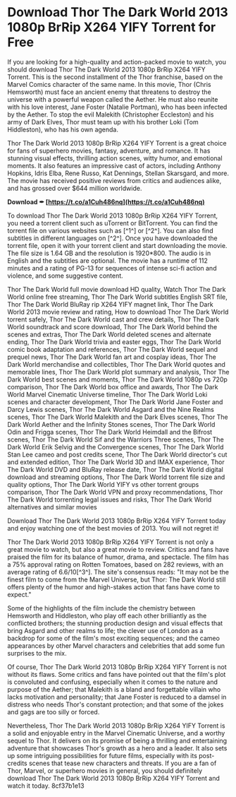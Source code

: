 
 
# Download Thor The Dark World 2013 1080p BrRip X264 YIFY Torrent for Free
 
If you are looking for a high-quality and action-packed movie to watch, you should download Thor The Dark World 2013 1080p BrRip X264 YIFY Torrent. This is the second installment of the Thor franchise, based on the Marvel Comics character of the same name. In this movie, Thor (Chris Hemsworth) must face an ancient enemy that threatens to destroy the universe with a powerful weapon called the Aether. He must also reunite with his love interest, Jane Foster (Natalie Portman), who has been infected by the Aether. To stop the evil Malekith (Christopher Eccleston) and his army of Dark Elves, Thor must team up with his brother Loki (Tom Hiddleston), who has his own agenda.
 
Thor The Dark World 2013 1080p BrRip X264 YIFY Torrent is a great choice for fans of superhero movies, fantasy, adventure, and romance. It has stunning visual effects, thrilling action scenes, witty humor, and emotional moments. It also features an impressive cast of actors, including Anthony Hopkins, Idris Elba, Rene Russo, Kat Dennings, Stellan Skarsgard, and more. The movie has received positive reviews from critics and audiences alike, and has grossed over $644 million worldwide.
 
**Download ✒ [https://t.co/a1Cuh486nq](https://t.co/a1Cuh486nq)**


 
To download Thor The Dark World 2013 1080p BrRip X264 YIFY Torrent, you need a torrent client such as uTorrent or BitTorrent. You can find the torrent file on various websites such as [^1^] or [^2^]. You can also find subtitles in different languages on [^2^]. Once you have downloaded the torrent file, open it with your torrent client and start downloading the movie. The file size is 1.64 GB and the resolution is 1920\*800. The audio is in English and the subtitles are optional. The movie has a runtime of 112 minutes and a rating of PG-13 for sequences of intense sci-fi action and violence, and some suggestive content.
 
Thor The Dark World full movie download HD quality,  Watch Thor The Dark World online free streaming,  Thor The Dark World subtitles English SRT file,  Thor The Dark World BluRay rip X264 YIFY magnet link,  Thor The Dark World 2013 movie review and rating,  How to download Thor The Dark World torrent safely,  Thor The Dark World cast and crew details,  Thor The Dark World soundtrack and score download,  Thor The Dark World behind the scenes and extras,  Thor The Dark World deleted scenes and alternate ending,  Thor The Dark World trivia and easter eggs,  Thor The Dark World comic book adaptation and references,  Thor The Dark World sequel and prequel news,  Thor The Dark World fan art and cosplay ideas,  Thor The Dark World merchandise and collectibles,  Thor The Dark World quotes and memorable lines,  Thor The Dark World plot summary and analysis,  Thor The Dark World best scenes and moments,  Thor The Dark World 1080p vs 720p comparison,  Thor The Dark World box office and awards,  Thor The Dark World Marvel Cinematic Universe timeline,  Thor The Dark World Loki scenes and character development,  Thor The Dark World Jane Foster and Darcy Lewis scenes,  Thor The Dark World Asgard and the Nine Realms scenes,  Thor The Dark World Malekith and the Dark Elves scenes,  Thor The Dark World Aether and the Infinity Stones scenes,  Thor The Dark World Odin and Frigga scenes,  Thor The Dark World Heimdall and the Bifrost scenes,  Thor The Dark World Sif and the Warriors Three scenes,  Thor The Dark World Erik Selvig and the Convergence scenes,  Thor The Dark World Stan Lee cameo and post credits scene,  Thor The Dark World director's cut and extended edition,  Thor The Dark World 3D and IMAX experience,  Thor The Dark World DVD and BluRay release date,  Thor The Dark World digital download and streaming options,  Thor The Dark World torrent file size and quality options,  Thor The Dark World YIFY vs other torrent groups comparison,  Thor The Dark World VPN and proxy recommendations,  Thor The Dark World torrenting legal issues and risks,  Thor The Dark World alternatives and similar movies
 
Download Thor The Dark World 2013 1080p BrRip X264 YIFY Torrent today and enjoy watching one of the best movies of 2013. You will not regret it!
  
Thor The Dark World 2013 1080p BrRip X264 YIFY Torrent is not only a great movie to watch, but also a great movie to review. Critics and fans have praised the film for its balance of humor, drama, and spectacle. The film has a 75% approval rating on Rotten Tomatoes, based on 282 reviews, with an average rating of 6.6/10[^3^]. The site's consensus reads: \"It may not be the finest film to come from the Marvel Universe, but Thor: The Dark World still offers plenty of the humor and high-stakes action that fans have come to expect.\"
 
Some of the highlights of the film include the chemistry between Hemsworth and Hiddleston, who play off each other brilliantly as the conflicted brothers; the stunning production design and visual effects that bring Asgard and other realms to life; the clever use of London as a backdrop for some of the film's most exciting sequences; and the cameo appearances by other Marvel characters and celebrities that add some fun surprises to the mix.
 
Of course, Thor The Dark World 2013 1080p BrRip X264 YIFY Torrent is not without its flaws. Some critics and fans have pointed out that the film's plot is convoluted and confusing, especially when it comes to the nature and purpose of the Aether; that Malekith is a bland and forgettable villain who lacks motivation and personality; that Jane Foster is reduced to a damsel in distress who needs Thor's constant protection; and that some of the jokes and gags are too silly or forced.
 
Nevertheless, Thor The Dark World 2013 1080p BrRip X264 YIFY Torrent is a solid and enjoyable entry in the Marvel Cinematic Universe, and a worthy sequel to Thor. It delivers on its promise of being a thrilling and entertaining adventure that showcases Thor's growth as a hero and a leader. It also sets up some intriguing possibilities for future films, especially with its post-credits scenes that tease new characters and threats. If you are a fan of Thor, Marvel, or superhero movies in general, you should definitely download Thor The Dark World 2013 1080p BrRip X264 YIFY Torrent and watch it today.
 8cf37b1e13
 
